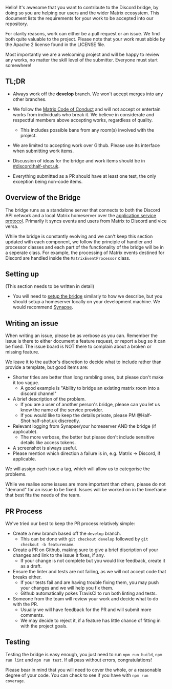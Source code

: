 Hello! It's awesome that you want to contribute to the Discord bridge, by doing
so you are helping our users and the wider Matrix ecosystem. This document
lists the requirements for your work to be accepted into our repository.

For clarity reasons, work can either be a pull request or an issue. We find
both quite valuable to the project. Please note that your work must abide by
the Apache 2 license found in the LICENSE file.

Most importantly we are a welcoming project and will be happy to review any
works, no matter the skill level of the submitter. Everyone must start
somewhere!

## TL;DR

* Always work off the **develop** branch. We won't accept merges into any other branches.

* We follow the [Matrix Code of Conduct](https://matrix.org/docs/guides/code_of_conduct.html) and will not accept or entertain works from individuals who break it. We believe in considerate and respectful members above accepting works, regardless of quality.
  * This includes possible bans from any room(s) involved with the project.
* We are limited to accepting work over Github. Please use its interface when submitting work items.
* Discussion of ideas for the bridge and work items should be in [#discord:half-shot.uk](https://matrix.to/#/#discord:half-shot.uk).
* Everything submitted as a PR should have at least one test, the only exception being non-code items.

## Overview of the Bridge

The bridge runs as a standalone server that connects to both the Discord API
network and a local Matrix homeserver over the [application service
protocol](https://matrix.org/docs/spec/application_service/unstable.html).
Primarily it syncs events and users from Matrix to Discord and vice versa.

While the bridge is constantly evolving and we can't keep this section updated
with each component, we follow the principle of handler and processor classes
and each part of the functionality of the bridge will be in a seperate class.
For example, the processing of Matrix events destined for Discord are handled
inside the `MatrixEventProcessor` class.

## Setting up

(This section needs to be written in detail)

* You will need to [setup the bridge](https://github.com/Half-Shot/matrix-appservice-discord/tree/develop#setup-the-bridge) similarly to how we describe,
  but you should setup a homeserver locally on your development machine. We would recommend [Synapse](https://github.com/matrix-org/synapse#id11).

## Writing an issue

When writing an issue, please be as verbose as you can. Remember the issue is
there to either document a feature request, or report a bug so it can be fixed.
The issue board is NOT there to complain about a broken or missing feature.

We leave it to the author's discretion to decide what to include rather than
provide a template, but good items are:
 * Shorter titles are better than long rambling ones, but please don't make it too vague.
    * A good example is "Ability to bridge an existing matrix room into a discord channel"
 * A brief description of the problem.
    * If you are a user of another person's bridge, please can you let us know the name of the service provider.
    * If you would like to keep the details private, please PM @Half-Shot:half-shot.uk discreetly.
 * Relevant logging from Synapse/your homeserver AND the bridge (if applicable).
    * The more verbose, the better but please don't include sensitive details like access tokens.
 * A screenshot is always useful.
 * Please mention which direction a failure is in, e.g. Matrix -> Discord, if applicable.

We will assign each issue a tag, which will allow us to categorise the problems.

While we realise some issues are more important than others, please do not "demand"
for an issue to be fixed. Issues will be worked on in the timeframe that best fits
the needs of the team.


## PR Process

We've tried our best to keep the PR process relatively simple:

* Create a new branch based off the `develop` branch.
    * This can be done with `git checkout develop` followed by `git checkout -b featurename`.
* Create a PR on Github, making sure to give a brief discription of your changes and link to the issue it fixes, if any.
    * If your change is not complete but you would like feedback, create it as a draft.
* Ensure the linter and tests are not failing, as we will not accept code that breaks either.
    * If your tests fail and are having trouble fixing them, you may push your changes and we will help you fix them.
    * Github automatically pokes TravisCI to run both linting and tests.
* Someone from the team will review your work and decide what to do with the PR.
    * Usually we will have feedback for the PR and will submit more comments.
    * We may decide to reject it, if a feature has little chance of fitting in with the project goals.

## Testing

Testing the bridge is easy enough, you just need to run `npm run build`,
`npm run lint` and `npm run test`. If all pass without errors, congratulations!

Please bear in mind that you will need to cover the whole, or a reasonable
degree of your code. You can check to see if you have with `npm run
coverage`.
